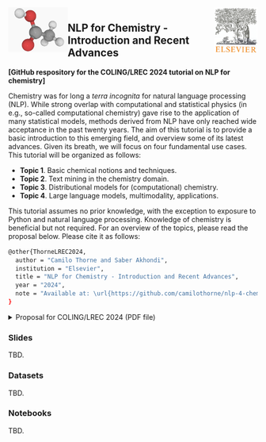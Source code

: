<img style="float: right;" src="./cover-logos/logo-elsevier.jpg" alt="elsevier" width="88"> 
<img style="float: left;" src="./cover-logos/molecule.jpg" alt="molecule" width="120">

## NLP for Chemistry - Introduction and Recent Advances

**[GitHub respository for the COLING/LREC 2024 tutorial on NLP for chemistry]**

Chemistry was for long a *terra incognita* for natural language processing (NLP). While strong overlap with computational and statistical physics (in e.g., so-called computational chemistry) gave rise to the application of many statistical models, methods derived from NLP have only reached wide acceptance in the past twenty years. The aim of this tutorial is to provide a basic introduction to this emerging field, and overview some of its latest advances. Given its breath, we will focus on four fundamental use cases. This tutorial will be organized as follows:

* **Topic 1**. Basic chemical notions and techniques.
* **Topic 2**. Text mining in the chemistry domain.
* **Topic 3**. Distributional models for (computational) chemistry.
* **Topic 4**. Large language models, multimodality, applications.

This tutorial assumes no prior knowledge, with the exception to exposure to Python and natural language processing. Knowledge of chemistry is beneficial but not required. For an overview of the topics, please read the proposal below. Please cite it as follows:
```bash
@other{ThorneLREC2024,
  author = "Camilo Thorne and Saber Akhondi",
  institution = "Elsevier",
  title = "NLP for Chemistry - Introduction and Recent Advances",
  year = "2024",
  note = "Available at: \url{https://github.com/camilothorne/nlp-4-chemistry-lrec-2024}"
}
````

<details>
	<summary>Proposal for COLING/LREC 2024 (PDF file)</summary>
<center>
<object data="./proposal-text/lrec-2024.pdf" type="application/pdf" width="300px" height="300px">
    <embed src="./proposal-text/lrec-2024.pdf">
        <p>This browser does not support PDFs. Please download the PDF to view it: <a href="./proposal-text/lrec-2024.pdf">Download PDF</a>.</p>
    </embed>
</object>
</center>
</details>

### Slides

TBD.

### Datasets

TBD.

### Notebooks

TBD.
